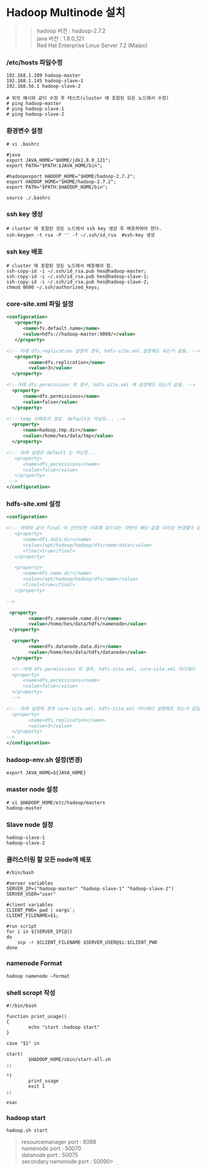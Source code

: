 # Hadoop Multinode 설치
>> hadoop 버전 : hadoop-2.7.2  
>> java 버전 : 1.8.0_121  
>> Red Hat Enterprise Linux Server 7.2 (Maipo)

### /etc/hosts 파일수정
```shell
192.168.1.109 hadoop-master 
192.168.1.145 hadoop-slave-1 
192.168.56.1 hadoop-slave-2

# 위의 예시와 같이 수정 후 테스트(cluster 에 포함된 모든 노드에서 수정)
# ping hadoop-master
# ping hadoop-slave-1
# ping hadoop-slave-2
```

### 환경변수 설정
```shell
# vi .bashrc

#java
export JAVA_HOME="$HOME/jdk1.8.0_121";
export PATH="$PATH:$JAVA_HOME/bin";

#hadoopexport HADOOP_HOME="$HOME/hadoop-2.7.2";
export HADOOP_HOME="$HOME/hadoop-2.7.2";
export PATH="$PATH:$HADOOP_HOME/bin";
```
```shell
source ./.bashrc
```


### ssh key 생성
```shell
# cluster 에 포함된 모든 노드에서 ssh key 생성 후 배포하여야 한다.
ssh-keygen -t rsa -P '' -f ~/.ssh/id_rsa  #ssh-key 생성
```

### ssh key 배포
```shell
# cluster 에 포함된 모든 노드에서 배포해야 함.
ssh-copy-id -i ~/.ssh/id_rsa.pub hes@hadoop-master;
ssh-copy-id -i ~/.ssh/id_rsa.pub hes@hadoop-slave-1;
ssh-copy-id -i ~/.ssh/id_rsa.pub hes@hadoop-slave-2;
chmod 0600 ~/.ssh/authorized_keys;
```

### core-site.xml 파일 설정
```xml
<configuration>
   <property> 
      <name>fs.default.name</name> 
      <value>hdfs://hadoop-master:9000/</value> 
   </property> 

<!-- 아래 dfs.replication 설정의 경우, hdfs-site.xml 설정해도 되는거 같음. -->  
   <property>
        <name>dfs.replication</name>
        <value>3</value>
  </property>

<!--아래 dfs.permissions 의 경우, hdfs-site.xml 에 설정해도 되는거 같음. -->
  <property> 
      <name>dfs.permissions</name> 
      <value>false</value> 
  </property>

<!-- temp 디렉토리 경로  default는 아닐듯... -->
  <property>
      <name>hadoop.tmp.dir</name>
      <value>/home/hes/data/tmp</value>
  </property>

<!-- 아래 설정은 default 는 아닌듯...
   <property> 
      <name>dfs.permissions</name> 
      <value>false</value> 
   </property> 
 -->
</configuration>
```

### hdfs-site.xml 설정
```xml
<configuration>

<!-- 아래와 같이 final 이 선언되면 이후에 로드되는 자원이 해당 값을 더이상 변경할수 없음.
   <property> 
      <name>dfs.data.dir</name> 
      <value>/opt/hadoop/hadoop/dfs/name/data</value> 
      <final>true</final> 
   </property> 

   <property> 
      <name>dfs.name.dir</name> 
      <value>/opt/hadoop/hadoop/dfs/name</value> 
      <final>true</final> 
   </property> 

-->

 <property>
        <name>dfs.namenode.name.dir</name>
        <value>/home/hes/data/hdfs/namenode</value>
 </property>

  <property>
        <name>dfs.datanode.data.dir</name>
        <value>/home/hes/data/hdfs/datanode</value>
  </property>

  <!--아래 dfs.permissions 의 경우, hdfs-site.xml, core-site.xml 어디에다  설정해도 되는거 같음. 여기선 core-site.xml 에 설정
  <property> 
      <name>dfs.permissions</name> 
      <value>false</value> 
  </property>
  -->

<!-- 아래 설정의 경우 core-site.xml, hdfs-site.xml 어디에다 설정해도 되는거 같음. 여기서는 core-site.xml 에 설정
  <property>
        <name>dfs.replication</name>
        <value>3</value>
  </property>
-->  
</configuration>
```

### hadoop-env.sh 설정(변경)
```shell
export JAVA_HOME=${JAVA_HOME}
```

### master node 설정
```shell
# vi $HADOOP_HOME/etc/hadoop/masters
hadoop-master
```

### Slave node 설정
```shell
hadoop-slave-1
hadoop-slave-2
```


### 클러스터링 할 모든 node에 배포
```shell
#/bin/bash

#server variables
SERVER_IP=("hadoop-master" "hadoop-slave-1" "hadoop-slave-2")
SERVER_USER="user"

#client variables
CLIENT_PWD=`pwd | xargs`;
CLIENT_FILENAME=$1;

#run script
for i in ${SERVER_IP[@]}
do
	scp -r $CLIENT_FILENAME $SERVER_USER@$i:$CLIENT_PWD
done
```

### namenode Format
```shell
hadoop namenode –format
```

### shell scropt 작성
```shell
#!/bin/bash

function print_usage()
{
        echo "start :hadoop start"
}

case "$1" in

start)
        $HADOOP_HOME/sbin/start-all.sh
;;

*)
        print_usage
        exit 1
;;

esac
```

### hadoop start
```shell
hadoop.sh start
```


> resourcemanager port : 8088  
> namenode port : 50070  
> datanode port : 50075  
> secondary namenode port : 50090>
